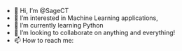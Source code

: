 - 👋 Hi, I’m @SageCT
- 👀 I’m interested in Machine Learning applications, 
- 🌱 I’m currently learning Python
- 💞️ I’m looking to collaborate on anything and everything!
- 📫 How to reach me: 

<!---
SageCT/SageCT is a ✨ special ✨ repository because its `README.md` (this file) appears on your GitHub profile.
You can click the Preview link to take a look at your changes.
--->
